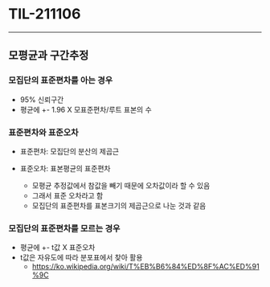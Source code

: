 # TIL-211106

---



## 모평균과 구간추정

### 모집단의 표준편차를 아는 경우

- 95% 신뢰구간
- 평균에 +- 1.96 X 모표준편차/루트 표본의 수 



### 표준편차와 표준오차

- 표준편차: 모집단의 분산의 제곱근

- 표준오차: 표본평균의 표준편차

    - 모평균 추정값에서 참값을 빼기 때문에 오차값이라 할 수 있음
    - 그래서 표준 오차라고 함
    - 모집단의 표준편차를 표본크기의 제곱근으로 나눈 것과 같음

    

### 모집단의 표준편차를 모르는 경우

- 평균에 +- t값 X 표준오차
- t값은 자유도에 따라 분포표에서 찾아 활용
    - https://ko.wikipedia.org/wiki/T%EB%B6%84%ED%8F%AC%ED%91%9C

